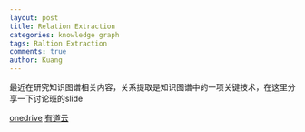 ```yaml
---
layout: post
title: Relation Extraction
categories: knowledge graph
tags: Raltion Extraction
comments: true
author: Kuang
---
```


最近在研究知识图谱相关内容，关系提取是知识图谱中的一项关键技术，在这里分享一下讨论班的slide

[onedrive][2]
[有道云][1]

[1]: http://note.youdao.com/noteshare?id=1f7ded85c46bccc7113954d917400249
[2]: https://1drv.ms/p/s!Anhnpoph2wbHiD-TVn9LtkQAKJgq